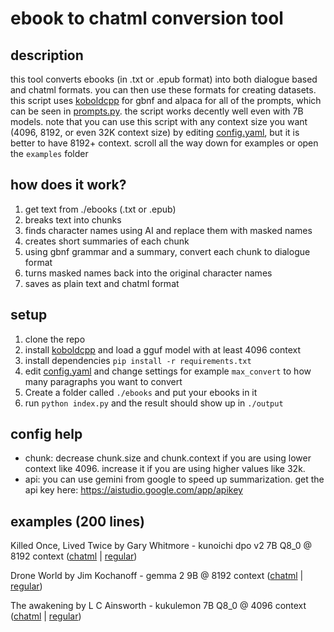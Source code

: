 # ebook to chatml conversion tool
## description
this tool converts ebooks (in .txt or .epub format) into both dialogue based and chatml formats. you can then use these formats for creating datasets. this script uses [koboldcpp](https://github.com/LostRuins/koboldcpp/releases) for gbnf and alpaca for all of the prompts, which can be seen in [prompts.py](prompts.py). the script works decently well even with 7B models. note that you can use this script with any context size you want (4096, 8192, or even 32K context size) by editing [config.yaml](config.yaml), but it is better to have 8192+ context. scroll all the way down for examples or open the `examples` folder
## how does it work?
1. get text from ./ebooks (.txt or .epub)
2. breaks text into chunks
3. finds character names using AI and replace them with masked names
4.  creates short summaries of each chunk
5. using gbnf grammar and a summary, convert each chunk to dialogue format
6. turns masked names back into the original character names
7.  saves as plain text and chatml format
## setup
1. clone the repo
2. install [koboldcpp](https://github.com/LostRuins/koboldcpp/releases/) and load a gguf model with at least 4096 context
3. install dependencies `pip install -r requirements.txt`
4. edit [config.yaml](config.yaml) and change settings for example `max_convert` to how many paragraphs you want to convert
5. Create a folder called `./ebooks` and put your ebooks in it
6. run `python index.py` and the result should show up in `./output`
## config help
- chunk: decrease chunk.size and chunk.context if you are using lower context like 4096. increase it if you are using higher values like 32k.
- api: you can use gemini from google to speed up summarization. get the api key here: https://aistudio.google.com/app/apikey
## examples (200 lines)
Killed Once, Lived Twice by Gary Whitmore - kunoichi dpo v2 7B Q8_0 @ 8192 context ([chatml](examples/Killed-Once-Lived-Twice_chatml.txt) | [regular](examples/Killed-Once-Lived-Twice_converted.txt))

Drone World by Jim Kochanoff - gemma 2 9B @ 8192 context ([chatml](examples/Drone-World_chatml.txt) | [regular](examples/Drone-World_converted.txt))

The awakening by L C Ainsworth - kukulemon 7B Q8_0 @ 4096 context ([chatml](examples/The-awakening-Dark-Passenger_chatml.txt) | [regular](examples/The-awakening-Dark-Passenger_converted.txt))
